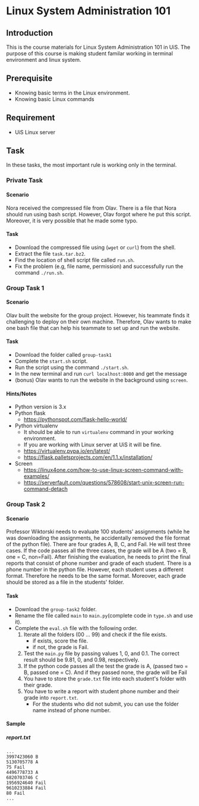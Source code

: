 # Linux System Administration 101

## Introduction
This is the course materials for Linux System Administration 101 in UiS. The purpose of this course is making student familar working in terminal environment and linux system.

## Prerequisite
- Knowing basic terms in the Linux environment.
- Knowing basic Linux commands

## Requirement
- UiS Linux server

## Task
In these tasks, the most important rule is working only in the terminal.

### Private Task
#### Scenario
Nora received the compressed file from Olav. There is a file that Nora should run using bash script.
However, Olav forgot where he put this script. Moreover, it is very possible that he made some typo.
#### Task
- Download the compressed file using (`wget` or `curl`) from the shell.
- Extract the file `task.tar.bz2`.
- Find the location of shell script file called `run.sh`.
- Fix the problem (e.g, file name, permission) and successfully run the command `./run.sh`.

### Group Task 1
#### Scenario
Olav built the website for the group project. However, his teammate finds it challenging to deploy on their own machine. Therefore, Olav wants to make one bash file that can help his teammate to set up and run the website.
#### Task
- Download the folder called `group-task1`
- Complete the `start.sh` script.
- Run the script using the command `./start.sh`.
- In the new terminal and run `curl localhost:8080` and get the message
- (bonus) Olav wants to run the website in the background using `screen`.

#### Hints/Notes
- Python version is 3.x
- Python flask
  - https://pythonspot.com/flask-hello-world/
- Python virtualenv
  - It should be able to run `virtualenv` command in your working environment.
  - If you are working with Linux server at UiS it will be fine.
  - https://virtualenv.pypa.io/en/latest/
  - https://flask.palletsprojects.com/en/1.1.x/installation/
- Screen
  - https://linux4one.com/how-to-use-linux-screen-command-with-examples/
  - https://serverfault.com/questions/578608/start-unix-screen-run-command-detach

### Group Task 2
#### Scenario
Professor Wiktorski needs to evaluate 100 students' assignments (while he was downloading the assignments, he accidentally removed the file format of the python file). There are four grades A, B, C, and Fail. He will test three cases. If the code passes all the three cases, the grade will be A (two = B, one = C, non=Fail). After finishing the evaluation, he needs to print the final reports that consist of phone number and grade of each student. There is a phone number in the python file. However, each student uses a different format. Therefore he needs to be the same format. Moreover, each grade should be stored as a file in the students' folder.

#### Task
- Download the `group-task2` folder.
- Rename the file called `main` to `main.py`(complete code in `type.sh` and use it).
- Complete the `eval.sh` file with the following order.
  1. Iterate all the folders (00 ... 99) and check if the file exists.
      - if exists, score the file.
      - if not, the grade is Fail.
  1. Test the `main.py` file by passing values 1, 0, and 0.1. The correct result should be 9.81, 0, and 0.98, respectively.
  1. If the python code passes all the test the grade is A, (passed two = B, passed one = C). And if they passed none, the grade will be Fail
  1. You have to store the `grade.txt` file into each student's folder with their grade.
  1. You have to write a report with student phone number and their grade into `report.txt`.
      - For the students who did not submit, you can use the folder name instead of phone number.


#### Sample
##### report.txt
```
...
3997423060 B
5130705778 A
75 Fail
4496778733 A
6820703746 C
1956924640 Fail
9610233884 Fail
80 Fail
...
```
